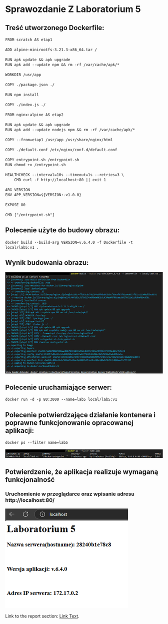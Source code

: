 # Sprawozdanie Z Laboratorium 5

## Treść utworzonego Dockerfile:

```
FROM scratch AS etap1

ADD alpine-minirootfs-3.21.3-x86_64.tar /

RUN apk update && apk upgrade
RUN apk add --update npm && rm -rf /var/cache/apk/*

WORKDIR /usr/app

COPY ./package.json ./

RUN npm install

COPY ./index.js ./

FROM nginx:alpine AS etap2

RUN apk update && apk upgrade 
RUN apk add --update nodejs npm && rm -rf /var/cache/apk/*

COPY --from=etap1 /usr/app /usr/share/nginx/html

COPY ./default.conf /etc/nginx/conf.d/default.conf

COPY entrypoint.sh /entrypoint.sh
RUN chmod +x /entrypoint.sh

HEALTHCHECK --interval=10s --timeout=1s --retries=3 \
    CMD curl -f http://localhost:80 || exit 1

ARG VERSION
ENV APP_VERSION=${VERSION:-v1.0.0}

EXPOSE 80

CMD ["/entrypoint.sh"]
```

## Polecenie użyte do budowy obrazu:

```
docker build --build-arg VERSION=v.6.4.0 -f Dockerfile -t local/lab5:v1 .
```

## Wynik budowania obrazu:

![Result of building an image using the Dockerfile above](img/docker-build.png)

## Polecenie uruchamiające serwer:

```
docker run -d -p 80:3000 --name=lab5 local/lab5:v1
```

## Polecenie potwierdzające działanie kontenera i poprawne funkcjonowanie opracowanej aplikacji:

```
docker ps --filter name=lab5
```

![Confirmation that the container is running healthy](img/container_healthy.png)

## Potwierdzenie, że aplikacja realizuje wymaganą funkcjonalność

### Uruchomienie w przeglądarce oraz wpisanie adresu http://localhost:80/

![Confirmation that the server is working correctly](img/server_running.png)

Link to the report section: [Link Text](#sprawozdanie).

